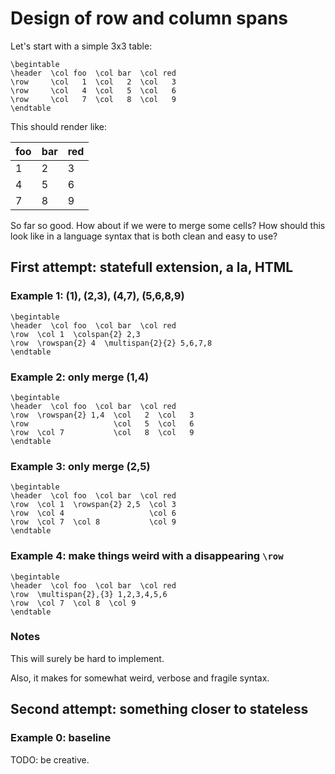 # Design of row and column spans

Let's start with a simple 3x3 table:

```
\begintable
\header  \col foo  \col bar  \col red
\row     \col   1  \col   2  \col   3
\row     \col   4  \col   5  \col   6
\row     \col   7  \col   8  \col   9
\endtable
```

This should render like:

| foo | bar | red |
|-----|-----|-----|
|   1 |   2 |   3 |
|   4 |   5 |   6 |
|   7 |   8 |   9 |

So far so good.  How about if we were to merge some cells?  How should this
look like in a language syntax that is both clean and easy to use?


## First attempt: statefull extension, a la, HTML

### Example 1: (1), (2,3), (4,7), (5,6,8,9)

```
\begintable
\header  \col foo  \col bar  \col red
\row  \col 1  \colspan{2} 2,3
\row  \rowspan{2} 4  \multispan{2}{2} 5,6,7,8
\endtable
```

### Example 2: only merge (1,4)

```
\begintable
\header  \col foo  \col bar  \col red
\row  \rowspan{2} 1,4  \col   2  \col   3
\row                   \col   5  \col   6
\row  \col 7           \col   8  \col   9
\endtable
```

### Example 3: only merge (2,5)

```
\begintable
\header  \col foo  \col bar  \col red
\row  \col 1  \rowspan{2} 2,5  \col 3
\row  \col 4                   \col 6
\row  \col 7  \col 8           \col 9
\endtable
```

### Example 4: make things weird with a disappearing `\row`

```
\begintable
\header  \col foo  \col bar  \col red
\row  \multispan{2},{3} 1,2,3,4,5,6
\row  \col 7  \col 8  \col 9
\endtable
```

### Notes

This will surely be hard to implement.

Also, it makes for somewhat weird, verbose and fragile syntax.


## Second attempt: something closer to stateless

### Example 0: baseline

TODO: be creative.

